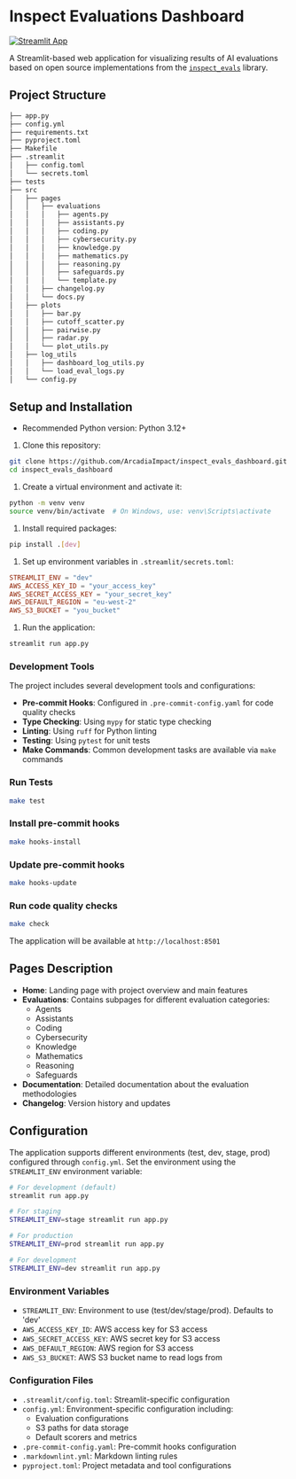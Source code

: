 # Inspect Evaluations Dashboard

[![Streamlit App](https://static.streamlit.io/badges/streamlit_badge_black_white.svg)](https://inspect-evals-dashboard.streamlit.app/)

A Streamlit-based web application for visualizing results of AI evaluations based on open source implementations from the [`inspect_evals`](https://github.com/UKGovernmentBEIS/inspect_evals) library.

## Project Structure

```bash
├── app.py
├── config.yml
├── requirements.txt
├── pyproject.toml
├── Makefile
├── .streamlit
│   ├── config.toml
│   └── secrets.toml
├── tests
├── src
│   ├── pages
│   │   ├── evaluations
│   │   │   ├── agents.py
│   │   │   ├── assistants.py
│   │   │   ├── coding.py
│   │   │   ├── cybersecurity.py
│   │   │   ├── knowledge.py
│   │   │   ├── mathematics.py
│   │   │   ├── reasoning.py
│   │   │   ├── safeguards.py
│   │   │   └── template.py
│   │   ├── changelog.py
│   │   └── docs.py
│   ├── plots
│   │   ├── bar.py
│   │   ├── cutoff_scatter.py
│   │   ├── pairwise.py
│   │   ├── radar.py
│   │   └── plot_utils.py
│   ├── log_utils
│   │   ├── dashboard_log_utils.py
│   │   └── load_eval_logs.py
│   └── config.py
```

## Setup and Installation

- Recommended Python version: Python 3.12+

1. Clone this repository:

```bash
git clone https://github.com/ArcadiaImpact/inspect_evals_dashboard.git
cd inspect_evals_dashboard
```

1. Create a virtual environment and activate it:

```bash
python -m venv venv
source venv/bin/activate  # On Windows, use: venv\Scripts\activate
```

1. Install required packages:

```bash
pip install .[dev]
```

1. Set up environment variables in `.streamlit/secrets.toml`:

```toml
STREAMLIT_ENV = "dev"
AWS_ACCESS_KEY_ID = "your_access_key"
AWS_SECRET_ACCESS_KEY = "your_secret_key"
AWS_DEFAULT_REGION = "eu-west-2"
AWS_S3_BUCKET = "you_bucket"
```

1. Run the application:

```bash
streamlit run app.py
```

### Development Tools

The project includes several development tools and configurations:

- **Pre-commit Hooks**: Configured in `.pre-commit-config.yaml` for code quality checks
- **Type Checking**: Using `mypy` for static type checking
- **Linting**: Using `ruff` for Python linting
- **Testing**: Using `pytest` for unit tests
- **Make Commands**: Common development tasks are available via `make` commands

### Run Tests

```bash
make test
```

### Install pre-commit hooks

```bash
make hooks-install
```

### Update pre-commit hooks

```bash
make hooks-update
```

### Run code quality checks

```bash
make check
```

The application will be available at `http://localhost:8501`

## Pages Description

- **Home**: Landing page with project overview and main features
- **Evaluations**: Contains subpages for different evaluation categories:
  - Agents
  - Assistants
  - Coding
  - Cybersecurity
  - Knowledge
  - Mathematics
  - Reasoning
  - Safeguards
- **Documentation**: Detailed documentation about the evaluation methodologies
- **Changelog**: Version history and updates

## Configuration

The application supports different environments (test, dev, stage, prod) configured through `config.yml`.
Set the environment using the `STREAMLIT_ENV` environment variable:

```bash
# For development (default)
streamlit run app.py

# For staging
STREAMLIT_ENV=stage streamlit run app.py

# For production
STREAMLIT_ENV=prod streamlit run app.py

# For development
STREAMLIT_ENV=dev streamlit run app.py
```

### Environment Variables

- `STREAMLIT_ENV`: Environment to use (test/dev/stage/prod). Defaults to 'dev'
- `AWS_ACCESS_KEY_ID`: AWS access key for S3 access
- `AWS_SECRET_ACCESS_KEY`: AWS secret key for S3 access
- `AWS_DEFAULT_REGION`: AWS region for S3 access
- `AWS_S3_BUCKET`: AWS S3 bucket name to read logs from

### Configuration Files

- `.streamlit/config.toml`: Streamlit-specific configuration
- `config.yml`: Environment-specific configuration including:
  - Evaluation configurations
  - S3 paths for data storage
  - Default scorers and metrics
- `.pre-commit-config.yaml`: Pre-commit hooks configuration
- `.markdownlint.yml`: Markdown linting rules
- `pyproject.toml`: Project metadata and tool configurations
